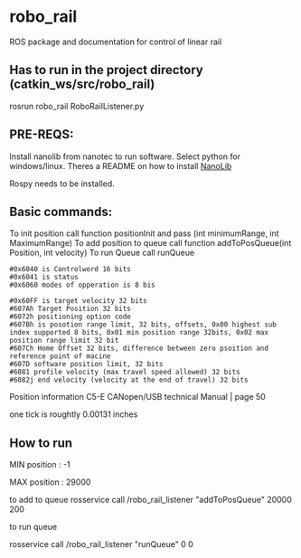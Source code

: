 # robo_rail
ROS package and documentation for control of linear rail

## Has to run in the project directory (catkin_ws/src/robo_rail)
rosrun robo_rail RoboRailListener.py


## PRE-REQS:
Install nanolib from nanotec to run software. Select python for windows/linux. Theres a README on how to install 
[NanoLib](https://us.nanotec.com/products/9985-nanolib)

Rospy needs to be installed.

## Basic commands:

To init position call function positionInit and pass (int minimumRange, int MaximumRange)
To add position to queue call function addToPosQueue(int Position, int velocity)
To run Queue call runQueue


    #0x6040 is Controlword 16 bits
    #0x6041 is status
    #0x6060 modes of opperation is 8 bis
    
    #0x60FF is target velocity 32 bits
    #607Ah Target Position 32 bits
    #6072h positioning option code
    #607Bh is posotion range limit, 32 bits, offsets, 0x00 highest sub index supported 8 bits, 0x01 min position range 32bits, 0x02 max position range limit 32 bit 
    #607Ch Home Offset 32 bits, difference between zero psoition and reference point of macine
    #607D software position limit, 32 bits
    #6081 profile velocity (max travel speed allowed) 32 bits
    #6082j end velocity (velocity at the end of travel) 32 bits

Position information
C5-E CANopen/USB technical Manual | page 50

one tick is roughtly 0.00131 inches

## How to run

MIN position : -1

MAX position : 29000

to add to queue
rosservice call /robo_rail_listener "addToPosQueue" 20000 200

to run queue

rosservice call /robo_rail_listener "runQueue" 0 0

